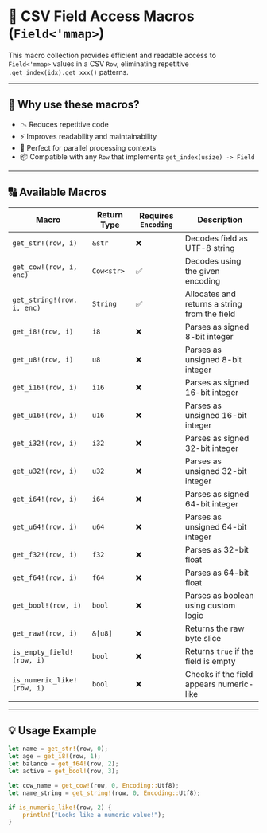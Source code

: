 # 📌 CSV Field Access Macros (`Field<'mmap>`)

This macro collection provides efficient and readable access to `Field<'mmap>` values in a CSV `Row`, eliminating repetitive `.get_index(idx).get_xxx()` patterns.

---

## 🚀 Why use these macros?

- 📉 Reduces repetitive code
- ⚡ Improves readability and maintainability
- 🧵 Perfect for parallel processing contexts
- 📦 Compatible with any `Row` that implements `get_index(usize) -> Field`

---

## 🔠 Available Macros

| Macro                   | Return Type            | Requires `Encoding` | Description                                     |
|-------------------------|------------------------|----------------------|-------------------------------------------------|
| `get_str!(row, i)`      | `&str`                 | ❌                   | Decodes field as UTF-8 string                   |
| `get_cow!(row, i, enc)` | `Cow<str>`             | ✅                   | Decodes using the given encoding                |
| `get_string!(row, i, enc)` | `String`            | ✅                   | Allocates and returns a string from the field   |
| `get_i8!(row, i)`       | `i8`                   | ❌                   | Parses as signed 8-bit integer                  |
| `get_u8!(row, i)`       | `u8`                   | ❌                   | Parses as unsigned 8-bit integer                |
| `get_i16!(row, i)`      | `i16`                  | ❌                   | Parses as signed 16-bit integer                 |
| `get_u16!(row, i)`      | `u16`                  | ❌                   | Parses as unsigned 16-bit integer               |
| `get_i32!(row, i)`      | `i32`                  | ❌                   | Parses as signed 32-bit integer                 |
| `get_u32!(row, i)`      | `u32`                  | ❌                   | Parses as unsigned 32-bit integer               |
| `get_i64!(row, i)`      | `i64`                  | ❌                   | Parses as signed 64-bit integer                 |
| `get_u64!(row, i)`      | `u64`                  | ❌                   | Parses as unsigned 64-bit integer               |
| `get_f32!(row, i)`      | `f32`                  | ❌                   | Parses as 32-bit float                          |
| `get_f64!(row, i)`      | `f64`                  | ❌                   | Parses as 64-bit float                          |
| `get_bool!(row, i)`     | `bool`                 | ❌                   | Parses as boolean using custom logic            |
| `get_raw!(row, i)`      | `&[u8]`                | ❌                   | Returns the raw byte slice                      |
| `is_empty_field!(row, i)` | `bool`               | ❌                   | Returns `true` if the field is empty            |
| `is_numeric_like!(row, i)` | `bool`              | ❌                   | Checks if the field appears numeric-like        |

---

## 💡 Usage Example

```rust
let name = get_str!(row, 0);
let age = get_i8!(row, 1);
let balance = get_f64!(row, 2);
let active = get_bool!(row, 3);

let cow_name = get_cow!(row, 0, Encoding::Utf8);
let name_string = get_string!(row, 0, Encoding::Utf8);

if is_numeric_like!(row, 2) {
    println!("Looks like a numeric value!");
}
```